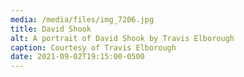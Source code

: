 ```yaml
---
media: /media/files/img_7206.jpg
title: David Shook
alt: A portrait of David Shook by Travis Elborough
caption: Courtesy of Travis Elborough
date: 2021-09-02T19:15:00-0500
---
```


